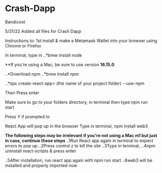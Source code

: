 # Crash-Dapp
Bandicoot


5/31/22
Added all files for Crash Dapp

Instructions to:
 1st install & make a Metamask Wallet into your browser using Chrome or Firefox
 
 In terminal, type in
 ..*brew install node

**If you're using a Mac, be sure to use version **16.15.0**

..*Download npm
..*brew install npm

..*npx create-react-app> (the name of your project folder) --use-npm

Then Press enter

Make sure to go to your folders directory, in terminal then type
npm run start

Press Y if prompted to

React App will pop up in the browser
Type in terminal,
npm install web3

**The following steps may be irrelevant if you're not using a Mac m1 but just in case, continue these steps**
..1Run React app again in terminal to expect errors to pop up
..2Press control z to kill the site
..3Type in terminal,
..4npm uninstall react-scripts & press enter

..5After installation, run react app again with npm run start
..6web3 will be installed and properly imported now
